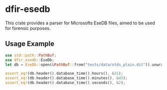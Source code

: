 # dfir-esedb


This crate provides a parser for Microsofts EseDB files, aimed to be used
for forensic purposes.

## Usage Example

```rust
use std::path::PathBuf;
use dfir_esedb::EseDb;
let db = EseDb::open(&PathBuf::from("tests/data/ntds_plain.dit")).unwrap();

assert_eq!(db.header().database_time().hours(), &21);
assert_eq!(db.header().database_time().minutes(), &45);
assert_eq!(db.header().database_time().seconds(), &2);
```
